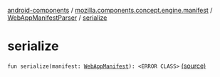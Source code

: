 [android-components](../../index.md) / [mozilla.components.concept.engine.manifest](../index.md) / [WebAppManifestParser](index.md) / [serialize](./serialize.md)

# serialize

`fun serialize(manifest: `[`WebAppManifest`](../-web-app-manifest/index.md)`): <ERROR CLASS>` [(source)](https://github.com/mozilla-mobile/android-components/blob/master/components/concept/engine/src/main/java/mozilla/components/concept/engine/manifest/WebAppManifestParser.kt#L79)